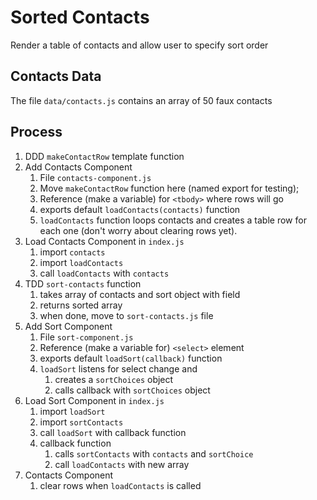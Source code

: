 # Sorted Contacts

Render a table of contacts and allow user to specify sort order

## Contacts Data

The file `data/contacts.js` contains an array of 50 faux contacts

## Process

1. DDD `makeContactRow` template function
1. Add Contacts Component
    1. File `contacts-component.js`
    1. Move `makeContactRow` function here (named export for testing);
    1. Reference (make a variable) for `<tbody>` where rows will go
    1. exports default `loadContacts(contacts)` function
    1. `loadContacts` function loops contacts and creates a table row for each one (don't worry about clearing rows yet).
1. Load Contacts Component in `index.js`
    1. import `contacts`
    1. import `loadContacts`
    1. call `loadContacts` with `contacts`
1. TDD `sort-contacts` function
    1. takes array of contacts and sort object with field
    1. returns sorted array
    1. when done, move to `sort-contacts.js` file
1. Add Sort Component
    1. File `sort-component.js`
    1. Reference (make a variable for) `<select>` element
    1. exports default `loadSort(callback)` function
    1. `loadSort` listens for select change and
        1. creates a `sortChoices` object
        1. calls callback with `sortChoices` object
1. Load Sort Component in `index.js`
    1. import `loadSort`
    1. import `sortContacts`
    1. call `loadSort` with callback function
    1. callback function
        1. calls `sortContacts` with `contacts` and `sortChoice`
        1. call `loadContacts` with new array
1. Contacts Component
    1. clear rows when `loadContacts` is called
